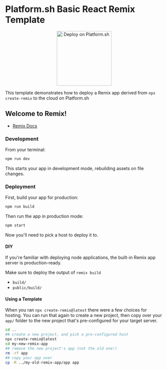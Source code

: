 # Platform.sh Basic React Remix Template

<!-- Deploy on Platform.sh button -->
<p align="center">
    <a href="https://console.platform.sh/projects/create-project?template=https://raw.githubusercontent.com/improper/platformsh-remix-template/main/.platform.template.yaml&utm_content=metabase&utm_source=github&utm_medium=button&utm_campaign=deploy_on_platform">
        <img src="https://platform.sh/images/deploy/lg-blue.svg" alt="Deploy on Platform.sh" width="175px" />
    </a>
</p>

This template demonstrates how to deploy a Remix app derived from `npx create-remix` to the cloud on Platform.sh

## Welcome to Remix!

- [Remix Docs](https://remix.run/docs)

### Development

From your terminal:

```sh
npm run dev
```

This starts your app in development mode, rebuilding assets on file changes.

### Deployment

First, build your app for production:

```sh
npm run build
```

Then run the app in production mode:

```sh
npm start
```

Now you'll need to pick a host to deploy it to.

#### DIY

If you're familiar with deploying node applications, the built-in Remix app server is production-ready.

Make sure to deploy the output of `remix build`

- `build/`
- `public/build/`

#### Using a Template

When you ran `npx create-remix@latest` there were a few choices for hosting. You can run that again to create a new project, then copy over your `app/` folder to the new project that's pre-configured for your target server.

```sh
cd ..
## create a new project, and pick a pre-configured host
npx create-remix@latest
cd my-new-remix-app
## remove the new project's app (not the old one!)
rm -rf app
## copy your app over
cp -R ../my-old-remix-app/app app
```
